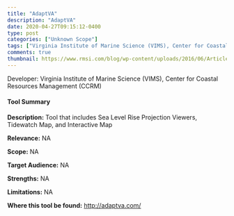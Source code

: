 ```yaml
---
title: "AdaptVA"
description: "AdaptVA"
date: 2020-04-27T09:15:12-0400
type: post
categories: ["Unknown Scope"]
tags: ["Virginia Institute of Marine Science (VIMS), Center for Coastal Resources Management (CCRM)"]
comments: true
thumbnail: https://www.rmsi.com/blog/wp-content/uploads/2016/06/Article-04.jpg
---
```

Developer: Virginia Institute of Marine Science (VIMS), Center for Coastal Resources Management (CCRM)

#### Tool Summary
**Description:** Tool that includes Sea Level Rise Projection Viewers, Tidewatch Map, and Interactive Map

**Relevance:** NA

**Scope:** NA

**Target Audience:** NA

**Strengths:** NA

**Limitations:** NA

**Where this tool be found:** http://adaptva.com/
